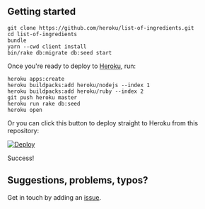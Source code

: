 ## Getting started

``` shell
git clone https://github.com/heroku/list-of-ingredients.git
cd list-of-ingredients
bundle
yarn --cwd client install
bin/rake db:migrate db:seed start
```

Once you're ready to deploy to [Heroku](https://www.heroku.com), run:

``` shell
heroku apps:create
heroku buildpacks:add heroku/nodejs --index 1
heroku buildpacks:add heroku/ruby --index 2
git push heroku master
heroku run rake db:seed
heroku open
```

Or you can click this button to deploy straight to Heroku from this repository:

[![Deploy](https://www.herokucdn.com/deploy/button.svg)](https://heroku.com/deploy)

Success!

## Suggestions, problems, typos?

Get in touch by adding an [issue](https://github.com/heroku/list-of-ingredients/issues).
